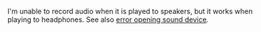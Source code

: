I'm unable to record audio when it is played to speakers, but it works when playing to headphones. See also [error opening sound device](https://manual.audacityteam.org/man/error_opening_sound_device.html).
